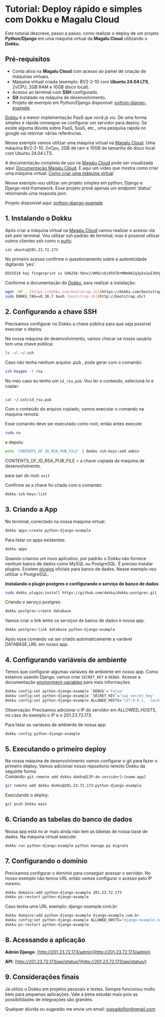 ﻿# Tutorial: Deploy rápido e simples com Dokku e Magalu Cloud  
  
Este tutorial descreve, passo a passo,  como realizar o deploy de um projeto **Python/Django** em uma máquina virtual da **Magalu Cloud** utilizando o **Dokku**.  
  
## Pré-requisitos  
  
- Conta ativa na **Magalu Cloud** com acesso ao painel de criação de máquinas virtuais.  
- Máquina virtual criada (exemplo: BV2-2-10 com **Ubuntu 24.04 LTS**, 2vCPU, 2GB RAM e 10GB disco local).  
- Acesso ao terminal com **SSH** configurado.  
- **Git** instalado na máquina de desenvolvimento.  
- Projeto de exemplo em Python/Django disponível: [python-django-example](https://github.com/juniorcarvalho/python-django-example).   
  
  
[Dokku](http://Dokku.viewdocs.io/Dokku/) é a menor implementação PaaS que você já viu. De uma forma simples e rápida consegue-se configurar um servidor para deploy. Se existe alguma dúvida sobre PaaS, SaaS, etc., uma pesquisa rápida no google vai retornar várias referências.  
  
Nesse exemplo vamos utilizar uma máquina virtual na [Magalu Cloud](http://magalu.cloud). Uma máquina BV2-2-10, 2vCpu, 2GB de ram e 10GB de tamanho de disco local com Ubuntu 24.04 LTS.  
  
A documentação completa de uso na [Magalu Cloud](http://magalu.cloud) pode ser visualizada aqui: [Documentação Magalu Cloud](https://docs.magalu.cloud/docs/docs/). E aqui um vídeo que mostra como criar uma máquina virtual. [Como criar uma máquina virtual](https://docs.magalu.cloud/docs/computing/virtual-machine/tutorials/create-virtual-machine)  
  
Nesse exemplo vou utilizar um projeto simples em python, Django e Django-rest-framework. Esse projeto provê apenas um endpoint ‘status’ retornando uma resposta json.  
  
Projeto disponível aqui: [python-django-example](https://github.com/juniorcarvalho/python-Django-example)  
  
## 1. Instalando o Dokku  
  
Após criar a máquina virtual na [Magalu Cloud](http://magalu.cloud) vamos realizar o acesso via ssh pelo terminal. Vou utilizar ssh padrão de terminal, mas é possível utilizar outros clientes ssh como o [putty](https://putty.org/index.html).  
  
```bash    
ssh ubuntu@201.23.72.173
```  
  
No primeiro acesso confirme o questionamento sobre a autenticidade digitando ‘yes’.  
  
```bash  
ED25519 key fingerprint is SHA256:tbnvJ/WRO/vbi95X7D+M0mHAZq3pIo1wI39VprSnx5Y.This key is not known by any other names.Are you sure you want to continue connecting (yes/no/[fingerprint])?
```  
  
Conforme a documentação do [Dokku,](https://Dokku.com/) para realizar a instalação:  
  
```bash  
wget -NP . [https://dokku.com/bootstrap.sh](https://dokku.com/bootstrap.sh)  
sudo DOKKU_TAG=v0.36.7 bash [bootstrap.sh](http://bootstrap.sh/)  
```  
  
## 2. Configurando a chave SSH  
  
Precisamos configurar no Dokku a chave pública para que seja possível executar o deploy.  
  
Na nossa máquina de desenvolvimento, vamos checar se nosso usuário tem uma chave pública:  
  
```bash  
ls -al ~/.ssh
```    
Caso não tenha nenhum arquivo .pub , pode gerar com o comando:  
  
```bash  
ssh-keygen -t rsa
```    
No meu caso eu tenho um `id_rsa.pub`. Vou ler o conteúdo, selecioná-lo e copiar:  
  
```bash  
  
cat ~/.ssh/id_rsa.pub  
```  
  
Com o conteúdo do arquivo copiado, vamos executar o comando na maquina remota:  
  
Esse comando deve ser executado como root, então antes execute:  
  
```bash  
sudo su
```    
e depois:  
  
```bash  
echo 'CONTENTS_OF_ID_RSA_PUB_FILE' | Dokku ssh-keys:add admin
```    
CONTENTS_OF_ID_RSA_PUB_FILE = a chave copiada da maquina de desenvolvimento.

para sair do root: `exit`  
  
Confirme se a chave foi criada com o comando:  
  
```bash  
dokku ssh-keys:list
```    
## 3. Criando a App  
  
No terminal, conectado na nossa máquina virtual:  
  
```bash  
dokku apps:create python-django-example  
```    
Para listar os apps existentes:  
  
```bash  
dokku apps
```    
Quando criamos um novo aplicativo, por padrão o Dokku não fornece nenhum banco de dados como MySQL ou PostgreSQL. É preciso instalar plugins. Existem [plugins](https://Dokku.com/docs/community/plugins/) oficiais para banco de dados. Nesse exemplo vou utilizar o PostgreSQL.  
  
**Instalando o plugin postgres e configurando o serviço de banco de dados**  
  
```bash  
sudo dokku plugin:install https://github.com/dokku/dokku-postgres.git
```  
  
Criando o serviço postgres:  
  
```bash  
dokku postgres:create database  
```  
Vamos criar o link entre os serviços de banco de dados e nossa app.  
  
```bash  
dokku postgres:link database python-django-example  
```  


Após esse comando vai ser criado automaticamente a variável DATABASE_URL em nosso app.  
  
## 4. Configurando variáveis de ambiente  
  
Temos que configurar algumas variáveis de ambiente em nosso app. Como estamos usando Django, vamos criar  `SECRET_KEY` e `DEBUG`. Acesse a documentação [environment-variables](https://Dokku.com/docs/configuration/environment-variables/) para mais informações.  
  
```bash  
dokku config:set python-django-example `DEBUG`='False'  
dokku config:set python-django-example `SECRET_KEY`='sua secret_key'  
dokku config:set python-django-example ALLOWED_HOSTS='127.0.0.1, .localhost,201.23.72.173'
```  
  
Observação: Precisamos adicionar o IP do servidor em ALLOWED_HOSTS, no caso do exemplo o IP é o 201.23.72.173.  
  
Para listar as variáveis de ambiente de nossa app:  
  
```bash  
dokku config python-django-example
```  
  
## 5. Executando o primeiro deploy  
  
Na nossa máquina de desenvolvimento vamos configurar o git para fazer o primeiro deploy. Vamos adicionar nosso repositorio remoto Dokku da seguinte forma:  
Comando: `git remote add dokku dokku@[IP-do-servidor]:[nome-app]`  
```bash  
git remote add dokku dokku@201.23.72.173:python-django-example
```  
  
Executando o deploy:  
  
```bash  
git push Dokku main  
```  
  
## 6. Criando as tabelas do banco de dados  
  
Nossa app está no ar mais ainda não tem as tabelas de nossa base de dados. Na máquina virtual execute:  
  
```bash  
dokku run python-django-example python manage.py migrate
```  
  
## 7. Configurando o domínio  
  
Precisamos configurar o domínio para conseguir acessar o servidor. No nosso exemplo não temos URL então vamos configurar o acesso pelo IP mesmo.  
  
```bash  
dokku domains:add python-django-example 201.23.72.173
dokku ps:restart python-django-example 
```  
  
Caso tenha uma URL exemplo: django-example.com.br:  
  
```bash  
dokku domains:add python-django-example django-example.com.br
dokku config:set python-django-example ALLOWED_HOSTS="django-example.com.br,127.0.0.1, .localhost"
dokku ps:restart python-django-example 
```  
  
## 8. Acessando a aplicação  
  
**Admin Django**: [http://201.23.72.173/admin](http://201.23.72.173/admin)  
  
**API**: [http://201.23.72.173/api/status/](http://201.23.72.173/api/status/)  
  
## 9. Considerações finais  
  
Já utilizo o Dokku em projetos pessoais e testes. Sempre funcionou muito bem para pequenas aplicações. Vale a pena estudar mais pois as possibilidades de integrações são grandes.   
  
Qualquer dúvida ou sugestão me envie um email: joseadolfojr@gmail.com
